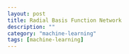 ```yaml
---
layout: post
title: Radial Basis Function Network
description: ""
category: "machine-learning"
tags: [machine-learning]
---
```


<script type="text/javascript" async src="https://cdn.mathjax.org/mathjax/latest/MathJax.js?config=TeX-MML-AM_CHTML"></script>

<script type="text/x-mathjax-config">
MathJax.Hub.Config({ displayAlign: "left" });
</script>

